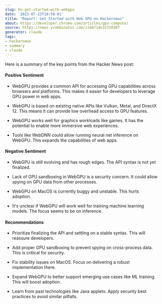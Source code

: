 ```yaml
---
slug: hn-get-started-with-webgpu
date: '2023-07-13T10:58:01'
title: "Report: Get Started with Web GPU on Hackernews"
about: https://developer.chrome.com/articles/gpu-compute/
source: https://news.ycombinator.com/item?id=32150387
generator: claude
tags:
- hackernews
- summary
- claude
---
```


Here is a summary of the key points from the Hacker News post:

#### Positive Sentiment

- WebGPU provides a common API for accessing GPU capabilities across browsers and platforms. This makes it easier for developers to leverage GPU power in web apps.

- WebGPU is based on existing native APIs like Vulkan, Metal, and DirectX 12. This means it can provide low overhead access to GPU features.

- WebGPU works well for graphics workloads like games. It has the potential to enable more immersive web experiences.

- Tools like WebDNN could allow running neural net inference on WebGPU. This expands the capabilities of web apps.

#### Negative Sentiment 

- WebGPU is still evolving and has rough edges. The API syntax is not yet finalized.

- Lack of GPU sandboxing in WebGPU is a security concern. It could allow spying on GPU data from other processes.

- WebGPU on MacOS is currently buggy and unstable. This hurts adoption.

- It's unclear if WebGPU will work well for training machine learning models. The focus seems to be on inference.

#### Recommendations

- Prioritize finalizing the API and settling on a stable syntax. This will reassure developers.

- Add proper GPU sandboxing to prevent spying on cross-process data. This is critical for security. 

- Fix stability issues on MacOS. Focus on delivering a robust implementation there.

- Expand WebGPU to better support emerging use cases like ML training. This will boost adoption.

- Learn from past technologies like Java applets. Apply security best practices to avoid similar pitfalls.